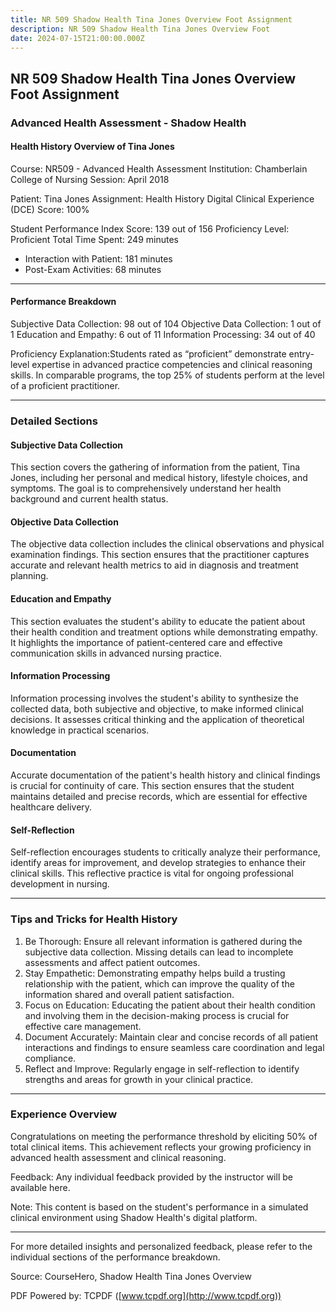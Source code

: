 ```yaml
---
title: NR 509 Shadow Health Tina Jones Overview Foot Assignment
description: NR 509 Shadow Health Tina Jones Overview Foot
date: 2024-07-15T21:00:00.000Z
---
```


## NR 509 Shadow Health Tina Jones Overview Foot Assignment

### Advanced Health Assessment - Shadow Health

#### Health History Overview of Tina Jones

Course: NR509 - Advanced Health Assessment
Institution: Chamberlain College of Nursing
Session: April 2018

Patient: Tina Jones
Assignment: Health History
Digital Clinical Experience (DCE) Score: 100%

Student Performance Index Score: 139 out of 156
Proficiency Level: Proficient
Total Time Spent: 249 minutes

* Interaction with Patient: 181 minutes
* Post-Exam Activities: 68 minutes

***

#### Performance Breakdown

Subjective Data Collection: 98 out of 104
Objective Data Collection: 1 out of 1
Education and Empathy: 6 out of 11
Information Processing: 34 out of 40

Proficiency Explanation:Students rated as “proficient” demonstrate entry-level expertise in advanced practice competencies and clinical reasoning skills. In comparable programs, the top 25% of students perform at the level of a proficient practitioner.

***

### Detailed Sections

#### Subjective Data Collection

This section covers the gathering of information from the patient, Tina Jones, including her personal and medical history, lifestyle choices, and symptoms. The goal is to comprehensively understand her health background and current health status.

#### Objective Data Collection

The objective data collection includes the clinical observations and physical examination findings. This section ensures that the practitioner captures accurate and relevant health metrics to aid in diagnosis and treatment planning.

#### Education and Empathy

This section evaluates the student's ability to educate the patient about their health condition and treatment options while demonstrating empathy. It highlights the importance of patient-centered care and effective communication skills in advanced nursing practice.

#### Information Processing

Information processing involves the student's ability to synthesize the collected data, both subjective and objective, to make informed clinical decisions. It assesses critical thinking and the application of theoretical knowledge in practical scenarios.

#### Documentation

Accurate documentation of the patient's health history and clinical findings is crucial for continuity of care. This section ensures that the student maintains detailed and precise records, which are essential for effective healthcare delivery.

#### Self-Reflection

Self-reflection encourages students to critically analyze their performance, identify areas for improvement, and develop strategies to enhance their clinical skills. This reflective practice is vital for ongoing professional development in nursing.

***

### Tips and Tricks for Health History

1. Be Thorough: Ensure all relevant information is gathered during the subjective data collection. Missing details can lead to incomplete assessments and affect patient outcomes.
2. Stay Empathetic: Demonstrating empathy helps build a trusting relationship with the patient, which can improve the quality of the information shared and overall patient satisfaction.
3. Focus on Education: Educating the patient about their health condition and involving them in the decision-making process is crucial for effective care management.
4. Document Accurately: Maintain clear and concise records of all patient interactions and findings to ensure seamless care coordination and legal compliance.
5. Reflect and Improve: Regularly engage in self-reflection to identify strengths and areas for growth in your clinical practice.

***

### Experience Overview

Congratulations on meeting the performance threshold by eliciting 50% of total clinical items. This achievement reflects your growing proficiency in advanced health assessment and clinical reasoning.

Feedback: Any individual feedback provided by the instructor will be available here.

Note: This content is based on the student's performance in a simulated clinical environment using Shadow Health's digital platform.

***

For more detailed insights and personalized feedback, please refer to the individual sections of the performance breakdown.

Source: CourseHero, Shadow Health Tina Jones Overview

PDF Powered by: TCPDF ([www.tcpdf.org](http://www.tcpdf.org))
